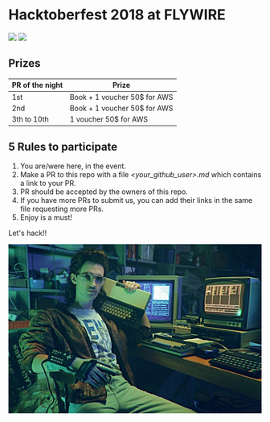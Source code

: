 # Hacktoberfest 2018 at FLYWIRE

<img src="https://d2z6c3c3r6k4bx.cloudfront.net/uploads/event/logo/1071965/d031cd0964e1d012ad5377d3f970285d.png" width="300"> <img src="https://flystyles.netlify.com/images/flywire-logo.png" width="300">

## Prizes

| PR of the night | Prize |
| --------------- | ----- |
| 1st | Book + 1 voucher 50$ for AWS |
| 2nd | Book + 1 voucher 50$ for AWS |
| 3th to 10th | 1 voucher 50$ for AWS |

## 5 Rules to participate

1. You are/were here, in the event.
2. Make a PR to this repo with a file _<your_github_user>.md_ which contains a link to your PR.
3. PR should be accepted by the owners of this repo.
4. If you have more PRs to submit us, you can add their links in the same file requesting more PRs.
4. Enjoy is a must!

Let's hack!!

<img src="hacktober.jpg">
